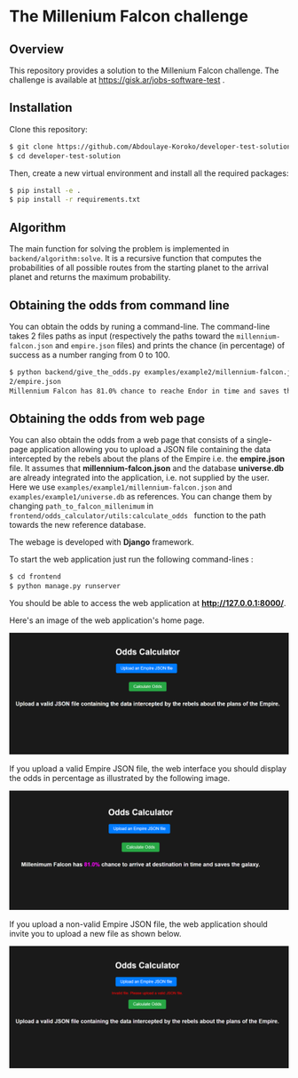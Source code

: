 # The Millenium Falcon challenge


## Overview

This repository provides a solution to the Millenium Falcon challenge. The challenge is available at https://gisk.ar/jobs-software-test .

## Installation


Clone this repository:

```sh
$ git clone https://github.com/Abdoulaye-Koroko/developer-test-solution.git
$ cd developer-test-solution

```

Then, create a new virtual environment and install all the required packages:

```sh
$ pip install -e .
$ pip install -r requirements.txt
```


## Algorithm


The main function for solving the problem is implemented in ` backend/algorithm:solve`. It is a recursive function that computes the probabilities of all possible routes from the starting planet to the arrival planet and returns the maximum probability.


## Obtaining the odds from command line

You can obtain the odds by runing a command-line. The command-line takes 2 files paths as input (respectively the paths toward the `millennium-falcon.json` and `empire.json` files) and prints the chance (in percentage) of success as a number ranging from 0 to 100.
```sh
$ python backend/give_the_odds.py examples/example2/millennium-falcon.json examples/example
2/empire.json
Millennium Falcon has 81.0% chance to reache Endor in time and saves the galaxy.
```


## Obtaining the odds from web page

You can also obtain the odds from a web page that consists of a single-page application allowing you to upload a JSON file containing the data intercepted by the rebels about the plans of the Empire i.e. the **empire.json** file. It assumes that **millennium-falcon.json** and the database **universe.db** are already integrated into the application, i.e. not supplied by the user. Here we use `examples/example1/millennium-falcon.json` and `examples/example1/universe.db` as references. You can change them by changing  `path_to_falcon_millenimum` in `frontend/odds_calculator/utils:calculate_odds
` function  to the path towards the new reference database. 

The webage is developed with **Django** framework. 

To start the web application just run the following command-lines :


```sh
$ cd frontend
$ python manage.py runserver

```
You should be able to access the web application at **http://127.0.0.1:8000/**.

Here's an image of the web application's home page.

![](resources/Web1.PNG)

If you upload a valid Empire JSON file, the web interface you  should display the odds in percentage as illustrated
by the following image.

![](resources/Web2.PNG)

If you upload a non-valid Empire JSON file, the web application should invite
you to upload a new file as shown below.

![](resources/Web3.PNG)







